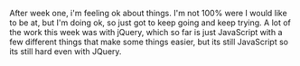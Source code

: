 After week one, i'm feeling ok about things. I'm not 100% were I would like to be at, but I'm doing ok, so just got to keep going and keep trying.
A lot of the work this week was with jQuery, which so far is just JavaScript with a few different things that make some things easier,
but its still JavaScript so its still hard even with JQuery.    